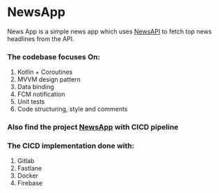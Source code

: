 # NewsApp
News App is a simple news app which uses [NewsAPI](https://newsapi.org/) to fetch top news headlines from the API.
### The codebase focuses On:
1. Kotlin + Coroutines
2. MVVM design pattern
3. Data binding
4. FCM notification
5. Unit tests
6. Code structuring, style and comments

### Also find the project [NewsApp](https://gitlab.com/sandeepk784/NewsApp) with CICD pipeline
### The CICD implementation done with:
1. Gitlab
2. Fastlane
3. Docker
4. Firebase

